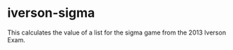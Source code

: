 iverson-sigma
=============

This calculates the value of a list for the sigma game from the 2013 Iverson Exam.
